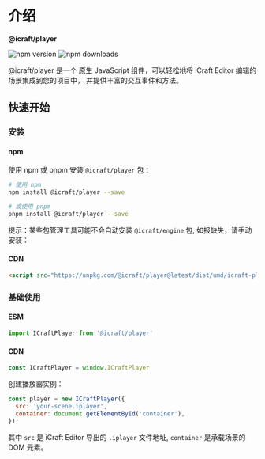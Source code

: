 # 介绍

**@icraft/player**
<p style={{ display: 'flex', alignItems: 'center', gap: '10px' }}>
  <img src="https://img.shields.io/npm/v/@icraft/player.svg" alt="npm version"/>
  <img src="https://img.shields.io/npm/dm/@icraft/player.svg" alt="npm downloads"/>
</p>

@icraft/player 是一个 原生 JavaScript 组件，可以轻松地将 iCraft Editor 编辑的场景集成到您的项目中，
并提供丰富的交互事件和方法。

## 快速开始

### 安装

#### npm
使用 npm 或 pnpm 安装 `@icraft/player` 包：

```bash
# 使用 npm
npm install @icraft/player --save

# 或使用 pnpm
pnpm install @icraft/player --save
```

提示：某些包管理工具可能不会自动安装 `@icraft/engine` 包, 如报缺失，请手动安装：

#### CDN

```html
<script src="https://unpkg.com/@icraft/player@latest/dist/umd/icraft-player.min.js"></script>
```

### 基础使用

#### ESM
```js
import ICraftPlayer from '@icraft/player'
```

#### CDN
```js
const ICraftPlayer = window.ICraftPlayer
```

创建播放器实例：

```js
const player = new ICraftPlayer({
  src: 'your-scene.iplayer',
  container: document.getElementById('container'),
});
```

其中 `src` 是 iCraft Editor 导出的 `.iplayer` 文件地址,
`container` 是承载场景的 DOM 元素。

